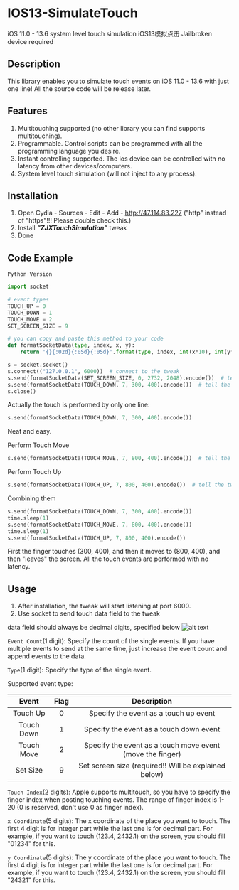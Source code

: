 # IOS13-SimulateTouch
iOS 11.0 - 13.6 system level touch simulation iOS13模拟点击
Jailbroken device required

## Description
This library enables you to simulate touch events on iOS 11.0 - 13.6 with just one line! All the source code will be release later.

## Features
1. Multitouching supported (no other library you can find supports multitouching).
2. Programmable. Control scripts can be programmed with all the programming language you desire.
3. Instant controlling supported. The ios device can be controlled with no latency from other devices/computers.
4. System level touch simulation (will not inject to any process).

## Installation
1. Open Cydia - Sources - Edit - Add - http://47.114.83.227 ("http" instead of "https"!!! Please double check this.)
2. Install ***"ZJXTouchSimulation"*** tweak
3. Done

## Code Example
`Python Version`
```Python
import socket

# event types
TOUCH_UP = 0
TOUCH_DOWN = 1
TOUCH_MOVE = 2
SET_SCREEN_SIZE = 9

# you can copy and paste this method to your code
def formatSocketData(type, index, x, y):
    return '{}{:02d}{:05d}{:05d}'.format(type, index, int(x*10), int(y*10))

s = socket.socket()
s.connect(("127.0.0.1", 6000))  # connect to the tweak
s.send(formatSocketData(SET_SCREEN_SIZE, 0, 2732, 2048).encode())  # tell the tweak that the screen size is 2732x2048 (your screen size might differ). This should be send to the tweak every time you kill the SpringBoard
s.send(formatSocketData(TOUCH_DOWN, 7, 300, 400).encode())  # tell the tweak to touch (300, 400) on the screen with touch index "7"
s.close()
```

Actually the touch is performed by only one line: 
```Python 
s.send(formatSocketData(TOUCH_DOWN, 7, 300, 400).encode()) 
```
Neat and easy. 

Perform Touch Move
```Python
s.send(formatSocketData(TOUCH_MOVE, 7, 800, 400).encode())  # tell the tweak to move our finger "7" to (800, 400)
```

Perform Touch Up
```Python
s.send(formatSocketData(TOUCH_UP, 7, 800, 400).encode())  # tell the tweak to touch up our finger "7" at (800, 400)
```

Combining them
```Python
s.send(formatSocketData(TOUCH_DOWN, 7, 300, 400).encode())
time.sleep(1)
s.send(formatSocketData(TOUCH_MOVE, 7, 800, 400).encode())
time.sleep(1)
s.send(formatSocketData(TOUCH_UP, 7, 800, 400).encode())
```

First the finger touches (300, 400), and then it moves to (800, 400), and then "leaves" the screen. All the touch events are performed with no latency.

## Usage
1. After installation, the tweak will start listening at port 6000.
2. Use socket to send touch data field to the tweak

data field should always be decimal digits, specified below
![alt text](https://raw.githubusercontent.com/xuan32546/IOS13-SimulateTouch/master/img/event-data-digit.png)

`Event Count`(1 digit): Specify the count of the single events. If you have multiple events to send at the same time, just increase the event count and append events to the data.

`Type`(1 digit): Specify the type of the single event. 

Supported event type:


 | Event   | Flag | Description  |
|:--------:|:-------------:|:------------:|
| Touch Up      | 0      | Specify the event as a touch up event |
| Touch Down    | 1      | Specify the event as a touch down event |
| Touch Move    | 2      | Specify the event as a touch move event (move the finger) |
| Set Size      | 9      | Set screen size (required!! Will be explained below) |

`Touch Index`(2 digits): Apple supports multitouch, so you have to specify the finger index when posting touching events. The range of finger index is 1-20 (0 is reserved, don't use 0 as finger index). 

`x Coordinate`(5 digits): The x coordinate of the place you want to touch. The first 4 digit is for integer part while the last one is for decimal part. For example, if you want to touch (123.4, 2432.1) on the screen, you should fill "01234" for this.

`y Coordinate`(5 digits): The y coordinate of the place you want to touch. The first 4 digit is for integer part while the last one is for decimal part. For example, if you want to touch (123.4, 2432.1) on the screen, you should fill "24321" for this.

## 
